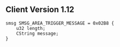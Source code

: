 ## Client Version 1.12

```rust,ignore
smsg SMSG_AREA_TRIGGER_MESSAGE = 0x02B8 {
    u32 length;    
    CString message;    
}

```
